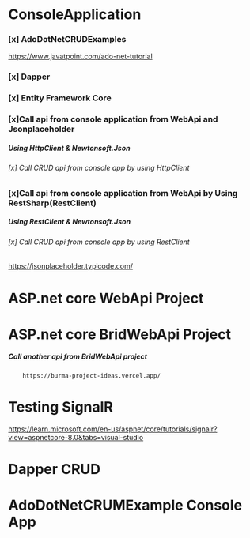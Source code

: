 # ConsoleApplication 
  ### [x] AdoDotNetCRUDExamples
  https://www.javatpoint.com/ado-net-tutorial

  ### [x] Dapper

  ### [x] Entity Framework Core

  ### [x]Call api from console application from WebApi and Jsonplaceholder
  ##### Using HttpClient & Newtonsoft.Json
  ###### [x] Call CRUD api from console app by using HttpClient

  ### [x]Call api from console application from WebApi by Using RestSharp(RestClient)
  ##### Using RestClient & Newtonsoft.Json
  ###### [x] Call CRUD api from console app by using RestClient

  https://jsonplaceholder.typicode.com/

# ASP.net core WebApi Project
	
# ASP.net core BridWebApi Project
 ##### Call another api from BridWebApi project
		https://burma-project-ideas.vercel.app/

# Testing SignalR
https://learn.microsoft.com/en-us/aspnet/core/tutorials/signalr?view=aspnetcore-8.0&tabs=visual-studio

# Dapper CRUD

# AdoDotNetCRUMExample Console App






